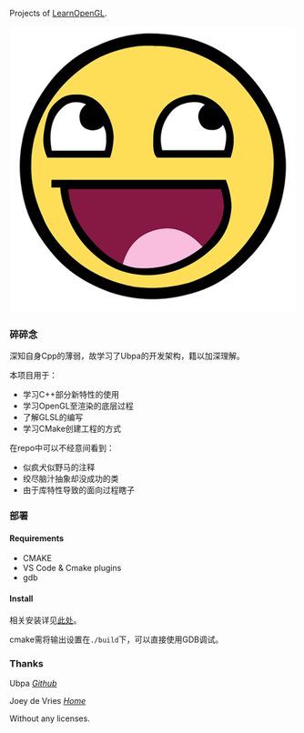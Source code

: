 Projects of [LearnOpenGL](https://learnopengl-cn.github.io).

![](assets/textures/awesomeface.png)

### 碎碎念

深知自身Cpp的薄弱，故学习了Ubpa的开发架构，籍以加深理解。

本项目用于：

- 学习C++部分新特性的使用
- 学习OpenGL至渲染的底层过程
- 了解GLSL的编写
- 学习CMake创建工程的方式

在repo中可以不经意间看到：

- 似疯犬似野马的注释
- 绞尽脑汁抽象却没成功的类
- 由于库特性导致的面向过程瞎子

### 部署

#### Requirements

- CMAKE
- VS Code & Cmake plugins
- gdb

#### Install

相关安装详见[此处](https://blog.iik.moe/2019/08/19/unsorted/cmake-with-vscode/)。

cmake需将输出设置在`./build`下，可以直接使用GDB调试。

### Thanks

Ubpa *[Github](https://github.com/Ubpa)*

Joey de Vries *[Home](https://joeydevries.com/#home)*

Without any licenses.
